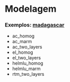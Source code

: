 # Modelagem

### Exemplos: [madagascar](m8r)

- ac_homog
- ac_marm
- ac_two_layers
- el_homog
- el_two_layers
- helmlu_homog
- helmlu_marm
- rtm_two_layers
